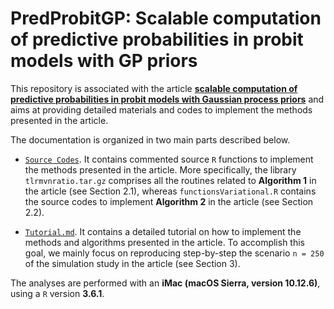 # PredProbitGP: Scalable computation of predictive probabilities in probit models with GP priors

This repository is associated with the article [**scalable computation of predictive probabilities in probit models with Gaussian process priors**](https://arxiv.org/abs/2009.01471) and aims at providing detailed materials and codes to implement the methods presented in the article.

The documentation is organized in two main parts described below.  

- [`Source Codes`](https://github.com/danieledurante/PredProbitGP/tree/main/Source%20Codes).  It contains commented source `R` functions to implement the methods presented in the article. More specifically, the library `tlrmvnratio.tar.gz` comprises all the routines related to **Algorithm 1** in the article (see Section 2.1), whereas `functionsVariational.R` contains the source codes to implement **Algorithm 2** in the article (see Section 2.2).

- [`Tutorial.md`](https://github.com/danieledurante/PredProbitGP/blob/main/Tutorial.md). It contains a detailed tutorial on how to implement the methods and algorithms presented in the article. To accomplish this goal, we mainly focus on reproducing step-by-step the scenario `n = 250` of the simulation study in the article (see Section 3).

The analyses are performed with an **iMac (macOS Sierra, version 10.12.6)**, using a `R` version **3.6.1**. 

